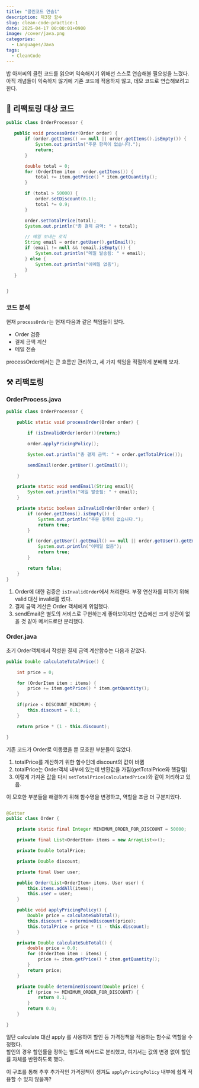 ```yaml
---
title: "클린코드 연습1"
description: 제3장 함수
slug: clean-code-practice-1
date: 2025-04-17 00:00:01+0900
image: /cover/java.png
categories:
  - Languages/Java
tags:
  - CleanCode
---
```


밥 아저씨의 클린 코드를 읽으며 익숙해지기 위해선 스스로 연습해볼 필요성을 느꼈다.\
아직 개념들이 익숙하지 않기에 기존 코드에 적용하지 않고, 데모 코드로 연습해보려고 한다.

## 🧨 리팩토링 대상 코드

```java
public class OrderProcessor {

   public void processOrder(Order order) {
       if (order.getItems() == null || order.getItems().isEmpty()) {
           System.out.println("주문 항목이 없습니다.");
           return;
       }

       double total = 0;
       for (OrderItem item : order.getItems()) {
           total += item.getPrice() * item.getQuantity();
       }

       if (total > 50000) {
           order.setDiscount(0.1);
           total *= 0.9;
       }

       order.setTotalPrice(total);
       System.out.println("총 결제 금액: " + total);

       // 메일 보내는 로직
       String email = order.getUser().getEmail();
       if (email != null && !email.isEmpty()) {
           System.out.println("메일 발송됨: " + email);
       } else {
           System.out.println("이메일 없음");
       }
   }


}
```

### 코드 분석

현재 `processOrder`는 현재 다음과 같은 책임들이 있다.

- Order 검증
- 결제 금액 계산
- 메일 전송

processOrder에서는 큰 흐름만 관리하고, 세 가지 책임을 적절하게 분배해 보자.

## ⚒ 리팩토링

### OrderProcess.java

```java
public class OrderProcessor {

    public static void processOrder(Order order) {

        if (isInvalidOrder(order)){return;}

        order.applyPricingPolicy();

        System.out.println("총 결제 금액: " + order.getTotalPrice());

        sendEmail(order.getUser().getEmail());

    }

    private static void sendEmail(String email){
        System.out.println("메일 발송됨: " + email);
    }

    private static boolean isInvalidOrder(Order order) {
        if (order.getItems().isEmpty()) {
            System.out.println("주문 항목이 없습니다.");
            return true;
        }

        if (order.getUser().getEmail() == null || order.getUser().getEmail().isEmpty()) {
            System.out.println("이메일 없음");
            return true;
        }

        return false;
    }
}

```

1. Order에 대한 검증은 `isInvalidOrder`에서 처리한다. 부정 연산자를 피하기 위해 valid 대신 invalid를 썼다.
2. 결제 금액 계산은 Order 객체에게 위임했다.
3. sendEmail은 별도의 서비스로 구현하는게 좋아보이지만 연습에선 크게 상관이 없을 것 같아 메서드로만 분리했다.

### Order.java

초기 Order객체에서 작성한 결제 금액 계산함수는 다음과 같았다.

```java
public Double calculateTotalPrice() {

    int price = 0;

    for (OrderItem item : items) {
        price += item.getPrice() * item.getQuantity();
    }

    if(price < DISCOUNT_MINIMUM) {
        this.discount = 0.1;
    }

    return price * (1 - this.discount);

}
```

기존 코드가 Order로 이동했을 뿐 모호한 부분들이 많았다.

1. totalPrice를 계산하기 위한 함수인데 discount의 값이 바뀜
2. totalPrice는 Order객체 내부에 있는데 반환값을 가짐(getTotalPrice와 헷갈림)
3. 이렇게 가져온 값을 다시 `setTotalPrice(calculatedPrice)`와 같이 처리하고 있음.

이 모호한 부분들을 해결하기 위해 함수명을 변경하고, 역할을 조금 더 구분지었다.

```java

@Getter
public class Order {

    private static final Integer MINIMUM_ORDER_FOR_DISCOUNT = 50000;

    private final List<OrderItem> items = new ArrayList<>();

    private Double totalPrice;

    private Double discount;

    private final User user;

    public Order(List<OrderItem> items, User user) {
        this.items.addAll(items);
        this.user = user;
    }

    public void applyPricingPolicy() {
        Double price = calculateSubTotal();
        this.discount = determineDiscount(price);
        this.totalPrice = price * (1 - this.discount);
    }

    private Double calculateSubTotal() {
        double price = 0.0;
        for (OrderItem item : items) {
            price += item.getPrice() * item.getQuantity();
        }
        return price;
    }

    private Double determineDiscount(Double price) {
        if (price >= MINIMUM_ORDER_FOR_DISCOUNT) {
            return 0.1;
        }
        return 0.0;
    }

}

```

일단 calculate 대신 apply 를 사용하여 할인 등 가격정책을 적용하는 함수로 역할을 수정했다.\
할인의 경우 할인률을 정하는 별도의 메서드로 분리했고, 여기서는 값의 변경 없이 할인률 자체를 반환하도록 했다.

이 구조를 통해 추후 추가적인 가격정책이 생겨도 `applyPricingPolicy` 내부에 쉽게 적용할 수 있지 않을까?
